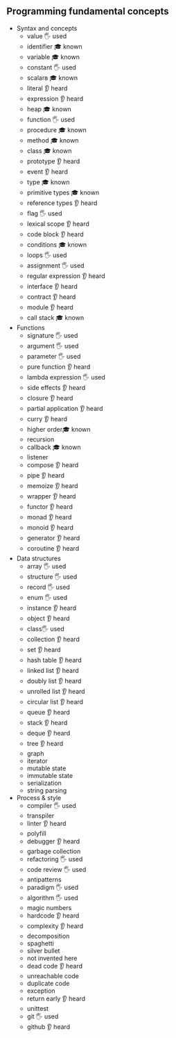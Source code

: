 ## Programming fundamental concepts

- Syntax and concepts
  - value 🖐️ used
  - identifier 🎓 known
  - variable 🎓 known
  - constant 🖐️ used
  - scalarв 🎓 known
  - literal 👂 heard
  - expression 👂 heard
  - heap 🎓 known
  - function 🖐️ used
  - procedure 🎓 known
  - method 🎓 known
  - class 🎓 known
  - prototype 👂 heard
  - event 👂 heard
  - type 🎓 known
  - primitive types 🎓 known
  - reference types 👂 heard
  - flag 🖐️ used
  - lexical scope 👂 heard
  - code block 👂 heard
  - conditions 🎓 known
  - loops 🖐️ used
  - assignment 🖐️ used
  - regular expression 👂 heard
  - interface 👂 heard
  - contract 👂 heard
  - module 👂 heard
  - call stack 🎓 known
- Functions
  - signature 🖐️ used
  - argument 🖐️ used
  - parameter 🖐️ used
  - pure function 👂 heard
  - lambda expression 🖐️ used
  - side effects 👂 heard
  - closure 👂 heard
  - partial application 👂 heard
  - curry 👂 heard
  - higher order🎓 known
  - recursion
  - callback 🎓 known
  - listener
  - compose 👂 heard
  - pipe 👂 heard
  - memoize 👂 heard
  - wrapper 👂 heard
  - functor 👂 heard
  - monad 👂 heard
  - monoid 👂 heard
  - generator 👂 heard
  - coroutine 👂 heard
- Data structures
  - array 🖐️ used
  - structure 🖐️ used
  - record 🖐️ used
  - enum 🖐️ used
  - instance 👂 heard
  - object 👂 heard
  - class🖐️ used
  - collection 👂 heard
  - set 👂 heard
  - hash table 👂 heard
  - linked list 👂 heard
  - doubly list 👂 heard
  - unrolled list 👂 heard
  - circular list 👂 heard
  - queue 👂 heard
  - stack 👂 heard
  - deque 👂 heard
  - tree 👂 heard
  - graph
  - iterator
  - mutable state
  - immutable state
  - serialization
  - string parsing
- Process & style
  - compiler 🖐️ used
  - transpiler
  - linter 👂 heard
  - polyfill
  - debugger 👂 heard
  - garbage collection
  - refactoring 🖐️ used
  - code review 🖐️ used
  - antipatterns
  - paradigm 🖐️ used
  - algorithm 🖐️ used
  - magic numbers 
  - hardcode 👂 heard
  - complexity 👂 heard
  - decomposition
  - spaghetti
  - silver bullet
  - not invented here
  - dead code 👂 heard
  - unreachable code
  - duplicate code
  - exception
  - return early 👂 heard
  - unittest
  - git 🖐️ used
  - github 👂 heard
